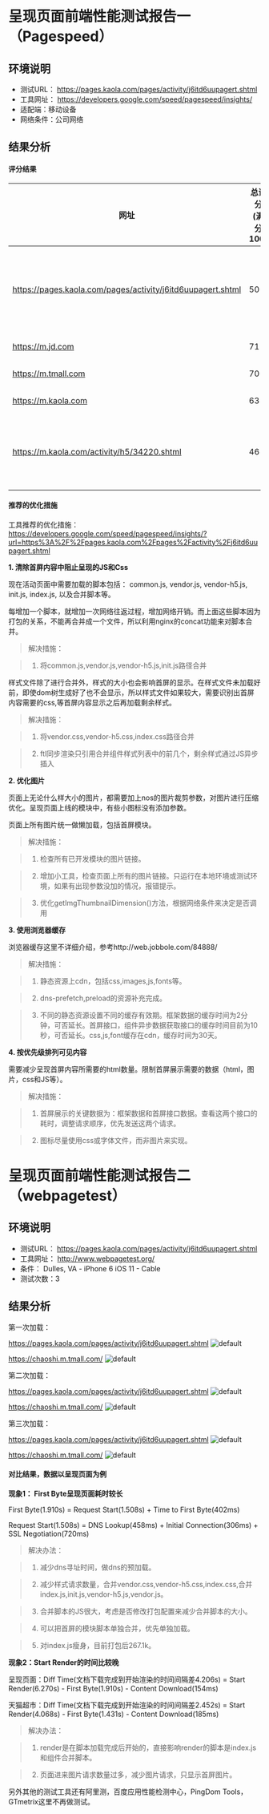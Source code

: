 # 呈现页面前端性能测试报告一（Pagespeed）

## 环境说明

* 测试URL：
https://pages.kaola.com/pages/activity/j6itd6uupagert.shtml
* 工具网址： https://developers.google.com/speed/pagespeed/insights/
* 适配端：移动设备
* 网络条件：公司网络


## 结果分析

#### 评分结果

| 网址 | 总评分(满分100) | 说明 |
| --- | --- | --- |
| https://pages.kaola.com/pages/activity/j6itd6uupagert.shtml | 50 | 移动设备，呈现系统活动页
| https://m.jd.com | 71 | 桌面设备 |
| https://m.tmall.com | 70 | 移动设备 |
| https://m.kaola.com | 63 | 移动设备 |
| https://m.kaola.com/activity/h5/34220.shtml | 46 | 移动设备，超市活动页 |


#### 推荐的优化措施

工具推荐的优化措施： https://developers.google.com/speed/pagespeed/insights/?url=https%3A%2F%2Fpages.kaola.com%2Fpages%2Factivity%2Fj6itd6uupagert.shtml


**1. 清除首屏内容中阻止呈现的JS和Css**

现在活动页面中需要加载的脚本包括： common.js, vendor.js, vendor-h5.js, init.js, index.js, 以及合并脚本等。

每增加一个脚本，就增加一次网络往返过程，增加网络开销。而上面这些脚本因为打包的关系，不能再合并成一个文件，所以利用nginx的concat功能来对脚本合并。

> 解决措施：

> 1. 将common.js,vendor.js,vendor-h5.js,init.js路径合并

样式文件除了进行合并外，样式的大小也会影响首屏的显示。在样式文件未加载好前，即使dom树生成好了也不会显示，所以样式文件如果较大，需要识别出首屏内容需要的css,等首屏内容显示之后再加载剩余样式。

> 解决措施：

> 1. 将vendor.css,vendor-h5.css,index.css路径合并

> 2. ftl同步渲染只引用合并组件样式列表中的前几个，剩余样式通过JS异步插入


**2. 优化图片**

页面上无论什么样大小的图片，都需要加上nos的图片裁剪参数，对图片进行压缩优化。呈现页面上线的模块中，有些小图标没有添加参数。

页面上所有图片统一做懒加载，包括首屏模块。

> 解决措施：

> 1. 检查所有已开发模块的图片链接。

> 2. 增加小工具，检查页面上所有的图片链接。只运行在本地环境或测试环境，如果有出现参数没加的情况，报错提示。

> 3. 优化getImgThumbnailDimension()方法，根据网络条件来决定是否调用


**3. 使用浏览器缓存**

浏览器缓存这里不详细介绍，参考http://web.jobbole.com/84888/

> 解决措施：

> 1. 静态资源上cdn，包括css,images,js,fonts等。

> 2. dns-prefetch,preload的资源补充完成。

> 3. 不同的静态资源设置不同的缓存有效期。框架数据的缓存时间为2分钟，可否延长。首屏接口，组件异步数据获取接口的缓存时间目前为10秒，可否延长。css,js,font缓存在cdn，缓存时间为30天。


**4. 按优先级排列可见内容**

需要减少呈现首屏内容所需要的html数量。限制首屏展示需要的数据（html，图片，css和JS等）。

> 解决措施：

> 1. 首屏展示的关键数据为：框架数据和首屏接口数据。查看这两个接口的耗时，调整请求顺序，优先发送这两个请求。

> 2. 图标尽量使用css或字体文件，而非图片来实现。



# 呈现页面前端性能测试报告二（webpagetest）

## 环境说明

* 测试URL：
https://pages.kaola.com/pages/activity/j6itd6uupagert.shtml
* 工具网址： http://www.webpagetest.org/
* 条件： Dulles, VA - iPhone 6 iOS 11 - Cable
* 测试次数：3


## 结果分析

第一次加载：

https://pages.kaola.com/pages/activity/j6itd6uupagert.shtml
![default](http://haitao.nos.netease.com/OWBR4cwgUD6nEIpR111-1T17010091754_1880_208.jpg)

https://chaoshi.m.tmall.com/
![default](http://haitao.nos.netease.com/9WkPTQE9Tn69WcBD222-1T17010091755_1862_388.jpg)


第二次加载：

https://pages.kaola.com/pages/activity/j6itd6uupagert.shtml
![default](http://haitao.nos.netease.com/A0HMHufs9vXDbNNr1111T17010091755_1634_260.jpg)

https://chaoshi.m.tmall.com/
![default](http://haitao.nos.netease.com/k3PXf5eZ5ISlENwL222-2T17010091756_1868_364.jpg)


第三次加载：

https://pages.kaola.com/pages/activity/j6itd6uupagert.shtml
![default](http://haitao.nos.netease.com/nGPfFv8JGDzdUiE4111-3T17010091756_1862_346.jpg)

https://chaoshi.m.tmall.com/
![default](http://haitao.nos.netease.com/DezgxcJRBh456k5J2222T17010091756_1864_228.jpg)


#### 对比结果，数据以呈现页面为例

**现象1： First Byte呈现页面耗时较长**

First Byte(1.910s) = Request Start(1.508s) + Time to First Byte(402ms)

Request Start(1.508s) = DNS Lookup(458ms) + Initial Connection(306ms) + SSL Negotiation(720ms)

> 解决办法：

> 1. 减少dns寻址时间，做dns的预加载。

> 2. 减少样式请求数量，合并vendor.css,vendor-h5.css,index.css,合并index.js,init.js,vendor-h5.js,vendor.js。

> 3. 合并脚本的JS很大，考虑是否修改打包配置来减少合并脚本的大小。

> 4. 可以把首屏的模块脚本单独合并，优先单独加载。

> 5. 对index.js瘦身，目前打包后267.1k。

**现象2：Start Render的时间比较晚**

呈现页面：Diff Time(文档下载完成到开始渲染的时间间隔差4.206s) = Start Render(6.270s) - First Byte(1.910s) - Content Download(154ms)

天猫超市：Diff Time(文档下载完成到开始渲染的时间间隔差2.452s) = Start Render(4.068s) - First Byte(1.431s) - Content Download(185ms)
 
> 解决办法：

> 1. render是在脚本加载完成后开始的，直接影响render的脚本是index.js和组件合并脚本。

> 2. 页面进来图片请求数量过多，减少图片请求，只显示首屏图片。


另外其他的测试工具还有阿里测，百度应用性能检测中心，PingDom Tools，GTmetrix这里不再做测试。